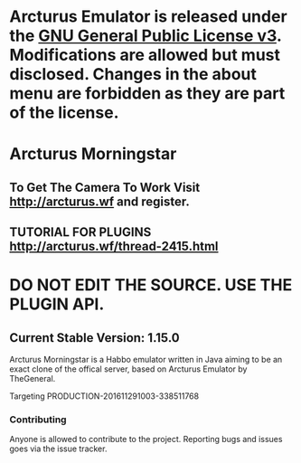 # **Arcturus Emulator is released under the [GNU General Public License v3](https://www.gnu.org/licenses/gpl-3.0.txt). Modifications are allowed but must disclosed. Changes in the about menu are forbidden as they are part of the license.** #

# Arcturus Morningstar #

## **To Get The Camera To Work Visit http://arcturus.wf and register.** ##
## **TUTORIAL FOR PLUGINS http://arcturus.wf/thread-2415.html** ##
# **DO NOT EDIT THE SOURCE. USE THE PLUGIN API.** #
## Current Stable Version: 1.15.0 ##
Arcturus Morningstar is a Habbo emulator written in Java aiming to be an exact clone of the offical server, based on Arcturus Emulator by TheGeneral.

Targeting PRODUCTION-201611291003-338511768

### Contributing ###
Anyone is allowed to contribute to the project. Reporting bugs and issues goes via the issue tracker.


